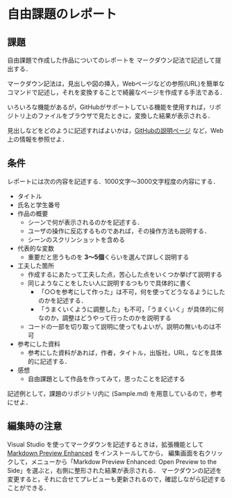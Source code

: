# 自由課題のレポート

## 課題
自由課題で作成した作品についてのレポートを マークダウン記法で記述して提出する．

マークダウン記法は，見出しや図の挿入，Webページなどの参照(URL)を簡単なコマンドで記述し，それを変換することで綺麗なページを作成する手法である．

いろいろな機能があるが，GitHubがサポートしている機能を使用すれば，リポジトリ上のファイルをブラウザで見たときに，変換した結果が表示される．

見出しなどをどのように記述すればよいかは，[GitHubの説明ページ](https://docs.github.com/ja/get-started/writing-on-github/getting-started-with-writing-and-formatting-on-github/basic-writing-and-formatting-syntax) など，Web上の情報を参照せよ．

## 条件
レポートには次の内容を記述する．1000文字〜3000文字程度の内容にする．

* タイトル
* 氏名と学生番号
* 作品の概要
  *  シーンで何が表示されるのかを記述する．
  *  ユーザの操作に反応するものであれば，その操作方法も説明する．
  *  シーンのスクリンショットを含める
* 代表的な変数
  * 重要だと思うものを **3〜5個**くらいを選んで詳しく説明する
* 工夫した箇所
  * 作成するにあたって工夫した点，苦心した点をいくつか挙げて説明する
  * 同じようなことをしたい人に説明するつもりで具体的に書く
    * 「○○を参考にして作った」は不可，何を使ってどうなるようにしたのかを記述する．
    * 「うまくいくように調整した」も不可，「うまくいく」が具体的に何なのか，調整はどうやって行ったのかを説明する
  * コードの一部を切り取って説明に使ってもよいが，説明の無いものは不可
* 参考にした資料
  * 参考にした資料があれば，作者，タイトル，出版社，URL，などを具体的に記述する．
* 感想
  * 自由課題として作品を作ってみて，思ったことを記述する

記述例として，課題のリポジトリ内に (Sample.md) を用意しているので，参考にせよ．

## 編集時の注意

Visual Studio を使ってマークダウンを記述するときは，拡張機能として [Markdown Preview Enhanced](https://shd101wyy.github.io/markdown-preview-enhanced/#/ja-jp/vscode-installation) をインストールしてから，
編集画面を右クリックして，メニューから「Markdow Preview Enhanced: Open Preview to the Side」を選ぶと，右側に整形された結果が表示される．
マークダウンの記述を変更すると，それに合せてプレビューも更新されるので，確認しながら記述することができる．

